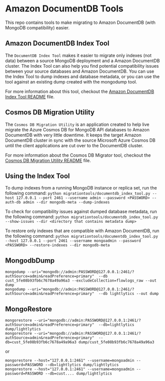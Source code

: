# Amazon DocumentDB Tools

This repo contains tools to make migrating to Amazon DocumentDB (with MongoDB compatibility) easier.

## Amazon DocumentDB Index Tool

The `DocumentDB Index Tool` makes it easier to migrate only indexes (not data) between a source MongoDB deployment and a
Amazon DocumentDB cluster. The Index Tool can also help you find potential compatibility issues between your source
databases and Amazon DocumentDB. You can use the Index Tool to dump indexes and database metadata, or you can use the
tool against an existing dump created with the mongodump tool.

For more information about this tool, checkout the [Amazon DocumentDB Index Tool README](./index-tool/README.md) file.

## Cosmos DB Migration Utility

The `Cosmos DB Migration Utility` is an application created to help live migrate the Azure Cosmos DB for MongoDB API
databases to Amazon DocumentDB with very little downtime. It keeps the target Amazon DocumentDB cluster in sync with the
source Microsoft Azure Cosmos DB until the client applications are cut over to the DocumentDB cluster.

For more information about the Cosmos DB Migrator tool, checkout
the [Cosmos DB Migration Utility README](./cosmos-db-migration-utility/README.md) file.

## Using the Index Tool

To dump indexes from a running MongoDB instance or replica set, run the following command:
`python migrationtools/documentdb_index_tool.py --host 127.0.0.1 --port 2461 --username admin --password <PASSWORD> --auth-db admin --dir mongodb-meta --dump-indexes`

To check for compatibility issues against dumped database metadata, run the following command:
`python migrationtools/documentdb_index_tool.py --show-issues --dir <directory that contains metadata dump>`

To restore only indexes that are compatible with Amazon DocumentDB, run the following command:
`python migrationtools/documentdb_index_tool.py --host 127.0.0.1 --port 2461 --username mongoadmin --password <PASSWORD> --restore-indexes --dir mongodb-meta`

## MongodbDump

```shell
mongodump --uri="mongodb://admin:PASSWORD@127.0.0.1:2461/?authSource=admin&readPreference=primary"  --db cust_5fe08b93fb6c7678a49a96a3 --excludeCollection=flowlogs_raw --out dump
mongodump --uri="mongodb://admin:PASSWORD@127.0.0.1:2461/?authSource=admin&readPreference=primary"  --db lightlytics --out dump
```

## MongoRestore

```shell
mongorestore --uri="mongodb://admin:PASSWORD@127.0.0.1:2461/?authSource=admin&readPreference=primary"  --db=lightlytics dump/lightlytics
mongorestore --uri="mongodb://admin:PASSWORD@127.0.0.1:2461/?authSource=admin&readPreference=primary"  --db=cust_5fe08b93fb6c7678a49a96a3 dump/cust_5fe08b93fb6c7678a49a96a3
```
or
```shell
mongorestore --host="127.0.0.1:2461" --username=mongoadmin --password=PASSWORD --db=lightlytics dump/lightlytics
mongorestore --host="127.0.0.1:2461" --username=mongoadmin --password=PASSWORD --db=cust.... dump/lightlytics
```

